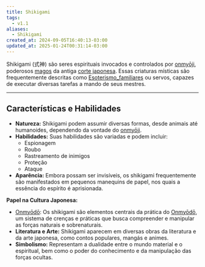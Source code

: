 ```yaml
---
title: Shikigami
tags:
  - v1.1
aliases:
  - Shikigami
created_at: 2024-09-05T16:40:13-03:00
updated_at: 2025-01-24T00:31:14-03:00
---
```


Shikigami (式神) são seres espirituais invocados e controlados por [onmyōji](content/atomos/2024/09/05/onmyoji.md), poderosos [magos](content/atomos/2024/09/05/magos.md) da antiga [corte japonesa](content/atomos/2024/09/05/Corte_japonesa.md). Essas criaturas místicas são frequentemente descritas como [Esoterismo_familiares](content/atomos/2024/09/05/Esoterismo_familiares.md) ou servos, capazes de executar diversas tarefas a mando de seus mestres.

---

## Características e Habilidades

- **Natureza:** Shikigami podem assumir diversas formas, desde animais até humanoides, dependendo da vontade do [onmyōji](content/atomos/2024/09/05/onmyoji.md).
- **Habilidades:** Suas habilidades são variadas e podem incluir:
    - Espionagem
    - Roubo
    - Rastreamento de inimigos
    - Proteção
    - Ataque
- **Aparência:** Embora possam ser invisíveis, os shikigami frequentemente são manifestados em pequenos manequins de papel, nos quais a essência do espírito é aprisionada.

**Papel na Cultura Japonesa:**

- [Onmyōdō](content/atomos/2024/09/05/Onmyodo.md): Os shikigami são elementos centrais da prática do [Onmyōdō](content/atomos/2024/09/05/Onmyodo.md), um sistema de crenças e práticas que busca compreender e manipular as forças naturais e sobrenaturais.
- **Literatura e Arte:** Shikigami aparecem em diversas obras da literatura e da arte japonesa, como contos populares, mangás e animes.
- **Simbolismo:** Representam a dualidade entre o mundo material e o espiritual, bem como o poder do conhecimento e da manipulação das forças ocultas.